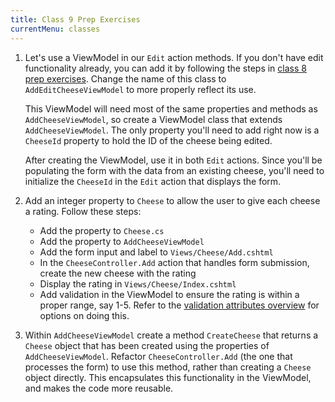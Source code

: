 ```yaml
---
title: Class 9 Prep Exercises
currentMenu: classes
---
```


1. Let's use a ViewModel in our `Edit` action methods. If you don't have edit functionality already, you can add it by following the steps in [class 8 prep exercises](../8/exercises.html). Change the name of this class to `AddEditCheeseViewModel` to more properly reflect its use.

    This ViewModel will need most of the same properties and methods as `AddCheeseViewModel`, so create a ViewModel class that extends `AddCheeseViewModel`. The only property you'll need to add right now is a `CheeseId` property to hold the ID of the cheese being edited.

    After creating the ViewModel, use it in both `Edit` actions. Since you'll be populating the form with the data from an existing cheese, you'll need to initialize the `CheeseId` in the `Edit` action that displays the form.

1. Add an integer property to `Cheese` to allow the user to give each cheese a rating. Follow these steps:
    - Add the property to `Cheese.cs`
    - Add the property to `AddCheeseViewModel`
    - Add the form input and label to `Views/Cheese/Add.cshtml`
    - In the `CheeseController.Add` action that handles form submission, create the new cheese with the rating
    - Display the rating in `Views/Cheese/Index.cshtml`
    - Add validation in the ViewModel to ensure the rating is within a proper range, say 1-5. Refer to the [validation attributes overview](https://docs.microsoft.com/en-us/aspnet/core/mvc/models/validation#validation-attributes) for options on doing this.
    
1. Within `AddCheeseViewModel` create a method `CreateCheese` that returns a `Cheese` object that has been created using the properties of `AddCheeseViewModel`. Refactor `CheeseController.Add` (the one that processes the form) to use this method, rather than creating a `Cheese` object directly. This encapsulates this functionality in the ViewModel, and makes the code more reusable.
